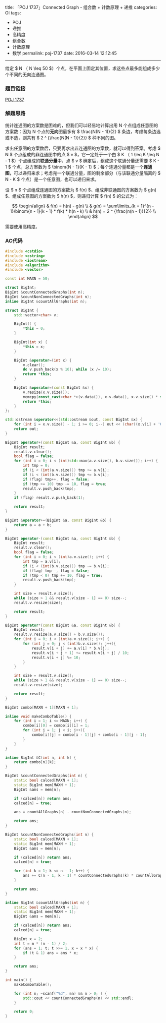 title: 「POJ 1737」Connected Graph - 组合数 + 计数原理 + 递推
categories: OI
tags: 
  - POJ
  - 递推
  - 高精度
  - 组合数
  - 计数原理
  - 数学
permalink: poj-1737
date: 2016-03-14 12:12:45
---

给定 $ N $（$ N \leq 50 $）个点，在平面上固定其位置，求这些点最多能组成多少个不同的无向连通图。

<!-- more -->

### 题目链接
[POJ 1737](http://poj.org/problem?id=1737)

### 解题思路
统计连通图的方案数是困难的，但我们可以轻易地计算出用 N 个点组成任意图的方案数：因为 N 个点的**无向**图最多有 $ \frac{N(N - 1)}{2} $ 条边，考虑每条边选或不选，则共有 $ 2 ^ {\frac{N(N - 1)}{2}} $ 种不同的图。

求出任意图的方案数后，只要再求出非连通图的方案数，就可以得到答案。考虑 $ N $ 个点组成的非连通图中的点 $ v $，它一定处于一个由 $ K $（$ 1 \leq K \leq N - 1 $）个点组成的**联通分量**中，点 $ v $ 确定后，组成这个联通分量还需要 $ K - 1 $ 个点，总方案数为 $ \binom{N - 1}{K - 1} $；每个连通分量都是一个**连通图**，可以递归来求；考虑完一个联通分量，图的剩余部分（与该联通分量隔离的 $ N - K $ 个点）是一个任意图，也可以递归来求。

设 $ n $ 个点组成连通图的方案数为 $ f(n) $、组成非联通图的方案数为 $ g(n) $、组成任意图的方案数为 $ h(n) $，则递归计算 $ f(n) $ 的公式为：

$$
\begin{align}
& f(n) = h(n) - g(n) \\
& g(n) = \sum\limits_{k = 1}^{n - 1}\binom{n - 1}{k - 1} * f(k) * h(n - k) \\
& h(n) = 2 ^ {\frac{n(n - 1)}{2}} \\
\end{align}
$$

需要使用高精度。

### AC代码
```cpp
#include <cstdio>
#include <cstring>
#include <iostream>
#include <algorithm>
#include <vector>

const int MAXN = 50;

struct BigInt;
BigInt &countConnectedGraphs(int n);
BigInt &countNonConnectedGraphs(int n);
inline BigInt &countAllGraphs(int n);

struct BigInt {
	std::vector<char> v;

	BigInt() {
		*this = 0;
	}

	BigInt(int x) {
		*this = x;
	}

	BigInt &operator=(int x) {
		v.clear();
		do v.push_back(x % 10); while (x /= 10);
		return *this;
	}

	BigInt &operator=(const BigInt &x) {
		v.resize(x.v.size());
		memcpy(const_cast<char *>(v.data()), x.v.data(), x.v.size() * sizeof(char));
		return *this;
	}
};

std::ostream &operator<<(std::ostream &out, const BigInt &x) {
	for (int i = x.v.size() - 1; i >= 0; i--) out << (char)(x.v[i] + '0');
	return out;
}

BigInt operator+(const BigInt &a, const BigInt &b) {
	BigInt result;
	result.v.clear();
	bool flag = false;
	for (int i = 0; i < (int)std::max(a.v.size(), b.v.size()); i++) {
		int tmp = 0;
		if (i < (int)a.v.size()) tmp += a.v[i];
		if (i < (int)b.v.size()) tmp += b.v[i];
		if (flag) tmp++, flag = false;
		if (tmp >= 10) tmp -= 10, flag = true;
		result.v.push_back(tmp);
	}
	if (flag) result.v.push_back(1);

	return result;
}

BigInt &operator+=(BigInt &a, const BigInt &b) {
	return a = a + b;
}

BigInt operator-(const BigInt &a, const BigInt &b) {
	BigInt result;
	result.v.clear();
	bool flag = false;
	for (int i = 0; i < (int)a.v.size(); i++) {
		int tmp = a.v[i];
		if (i < (int)b.v.size()) tmp -= b.v[i];
		if (flag) tmp--, flag = false;
		if (tmp < 0) tmp += 10, flag = true;
		result.v.push_back(tmp);
	}

	int size = result.v.size();
	while (size > 1 && result.v[size - 1] == 0) size--;
	result.v.resize(size);

	return result;
}

BigInt operator*(const BigInt &a, const BigInt &b) {
	BigInt result;
	result.v.resize(a.v.size() + b.v.size());
	for (int i = 0; i < (int)a.v.size(); i++) {
		for (int j = 0; j < (int)b.v.size(); j++){
			result.v[i + j] += a.v[i] * b.v[j];
			result.v[i + j + 1] += result.v[i + j] / 10;
			result.v[i + j] %= 10;
		}
	}

	int size = result.v.size();
	while (size > 1 && result.v[size - 1] == 0) size--;
	result.v.resize(size);

	return result;
}

BigInt combo[MAXN + 1][MAXN + 1];

inline void makeComboTable() {
	for (int i = 1; i <= MAXN; i++) {
		combo[i][0] = combo[i][i] = 1;
		for (int j = 1; j < i; j++){
			combo[i][j] = combo[i - 1][j] + combo[i - 1][j - 1];
		}
	}
}

inline BigInt &C(int n, int k) {
	return combo[n][k];
}

BigInt &countConnectedGraphs(int n) {
	static bool calced[MAXN + 1];
	static BigInt mem[MAXN + 1];
	BigInt &ans = mem[n];

	if (calced[n]) return ans;
	calced[n] = true;

	ans = countAllGraphs(n) - countNonConnectedGraphs(n);

	return ans;
}

BigInt &countNonConnectedGraphs(int n) {
	static bool calced[MAXN + 1];
	static BigInt mem[MAXN + 1];
	BigInt &ans = mem[n];

	if (calced[n]) return ans;
	calced[n] = true;

	for (int k = 1; k <= n - 1; k++) {
		ans += C(n - 1, k - 1) * countConnectedGraphs(k) * countAllGraphs(n - k);
	}

	return ans;
}

inline BigInt &countAllGraphs(int n) {
	static bool calced[MAXN + 1];
	static BigInt mem[MAXN + 1];
	BigInt &ans = mem[n];

	if (calced[n]) return ans;
	calced[n] = true;

	BigInt x = 2;
	int t = n * (n - 1) / 2;
	for (ans = 1; t; t >>= 1, x = x * x) {
		if (t & 1) ans = ans * x;
	}

	return ans;
}

int main() {
	makeComboTable();

	for (int n; ~scanf("%d", &n) && n > 0; ) {
		std::cout << countConnectedGraphs(n) << std::endl;
	}

	return 0;
}
```
